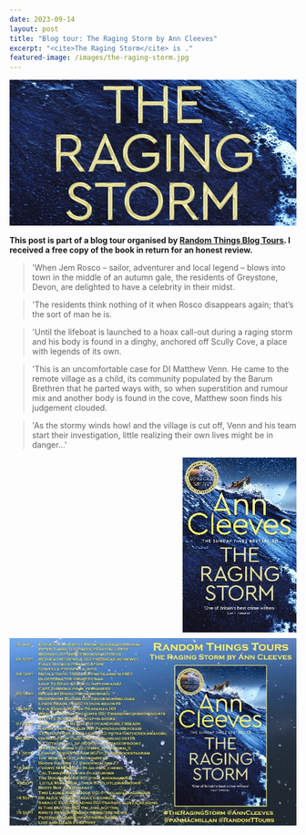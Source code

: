 ```yaml
---
date: 2023-09-14
layout: post
title: "Blog tour: The Raging Storm by Ann Cleeves"
excerpt: "<cite>The Raging Storm</cite> is ."
featured-image: /images/the-raging-storm.jpg
---
```


![The Raging Storm](/images/the-raging-storm.jpg)

**This post is part of a blog tour organised by [Random Things Blog Tours](http://randomthingsthroughmyletterbox.blogspot.com/p/services-to-publishers-authors-blog.html). I received a free copy of the book in return for an honest review.**

> 'When Jem Rosco – sailor, adventurer and local legend – blows into town in the middle of an autumn gale, the residents of Greystone, Devon, are delighted to have a celebrity in their midst.

> 'The residents think nothing of it when Rosco disappears again; that’s the sort of man he is.

> 'Until the lifeboat is launched to a hoax call-out during a raging storm and his body is found in a dinghy, anchored off Scully Cove, a place with legends of its own.

> 'This is an uncomfortable case for DI Matthew Venn. He came to the remote village as a child, its community populated by the Barum Brethren that he parted ways with, so when superstition and rumour mix and another body is found in the cove, Matthew soon finds his judgement clouded.

> 'As the stormy winds howl and the village is cut off, Venn and his team start their investigation, little realizing their own lives might be in danger...'

<img src="/images/the-raging-storm-200.jpg" alt="The Raging Storm" style="float: right; margin-bottom: 10px; margin-left: 10px;">



![The Raging Storm blog tour banner](/images/the-raging-storm-banner.jpg)